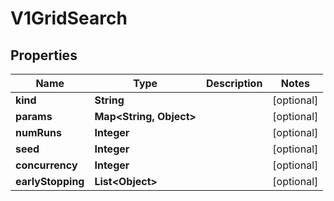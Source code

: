 

# V1GridSearch


## Properties

| Name | Type | Description | Notes |
|------------ | ------------- | ------------- | -------------|
|**kind** | **String** |  |  [optional] |
|**params** | **Map&lt;String, Object&gt;** |  |  [optional] |
|**numRuns** | **Integer** |  |  [optional] |
|**seed** | **Integer** |  |  [optional] |
|**concurrency** | **Integer** |  |  [optional] |
|**earlyStopping** | **List&lt;Object&gt;** |  |  [optional] |



